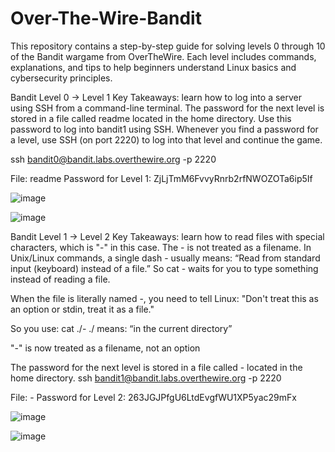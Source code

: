 # Over-The-Wire-Bandit
This repository contains a step-by-step guide for solving levels 0 through 10 of the Bandit wargame from OverTheWire. Each level includes commands, explanations, and tips to help beginners understand Linux basics and cybersecurity principles.

Bandit Level 0 → Level 1
Key Takeaways: learn how to log into a server using SSH from a command-line terminal.
The password for the next level is stored in a file called readme located in the home directory. Use this password to log into bandit1 using SSH. Whenever you find a password for a level, use SSH (on port 2220) to log into that level and continue the game. 

ssh bandit0@bandit.labs.overthewire.org -p 2220

File: readme
Password for Level 1: ZjLjTmM6FvvyRnrb2rfNWOZOTa6ip5If

![image](https://github.com/user-attachments/assets/3494c7ee-1db2-413f-9d8c-dd7874c5ac61)

![image](https://github.com/user-attachments/assets/aca1c942-ad7e-4f1c-b751-f405a028817b)


Bandit Level 1 → Level 2
Key Takeaways: learn how to read files with special characters, which is "-" in this case.
The - is not treated as a filename. In Unix/Linux commands, a single dash - usually means:
“Read from standard input (keyboard) instead of a file.”
So cat - waits for you to type something instead of reading a file.

When the file is literally named -, you need to tell Linux:
"Don't treat this as an option or stdin, treat it as a file."

So you use:
cat ./-
./ means: “in the current directory”

"-" is now treated as a filename, not an option

The password for the next level is stored in a file called - located in the home directory.
ssh bandit1@bandit.labs.overthewire.org -p 2220

File: -
Password for Level 2: 263JGJPfgU6LtdEvgfWU1XP5yac29mFx

![image](https://github.com/user-attachments/assets/b4386e01-40cf-41b8-a36e-f51cdbca80cd)

![image](https://github.com/user-attachments/assets/42283942-5259-4dcc-9e71-3846c9f1b068)

